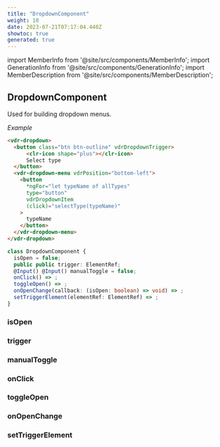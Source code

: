 ```yaml
---
title: "DropdownComponent"
weight: 10
date: 2023-07-21T07:17:04.440Z
showtoc: true
generated: true
---
```

<!-- This file was generated from the Vendure source. Do not modify. Instead, re-run the "docs:build" script -->
import MemberInfo from '@site/src/components/MemberInfo';
import GenerationInfo from '@site/src/components/GenerationInfo';
import MemberDescription from '@site/src/components/MemberDescription';


## DropdownComponent

<GenerationInfo sourceFile="packages/admin-ui/src/lib/core/src/shared/components/dropdown/dropdown.component.ts" sourceLine="28" packageName="@vendure/admin-ui" />

Used for building dropdown menus.

*Example*

```HTML
<vdr-dropdown>
  <button class="btn btn-outline" vdrDropdownTrigger>
      <clr-icon shape="plus"></clr-icon>
      Select type
  </button>
  <vdr-dropdown-menu vdrPosition="bottom-left">
    <button
      *ngFor="let typeName of allTypes"
      type="button"
      vdrDropdownItem
      (click)="selectType(typeName)"
    >
      typeName
    </button>
  </vdr-dropdown-menu>
</vdr-dropdown>
```

```ts title="Signature"
class DropdownComponent {
  isOpen = false;
  public public trigger: ElementRef;
  @Input() @Input() manualToggle = false;
  onClick() => ;
  toggleOpen() => ;
  onOpenChange(callback: (isOpen: boolean) => void) => ;
  setTriggerElement(elementRef: ElementRef) => ;
}
```

<div className="members-wrapper">

### isOpen

<MemberInfo kind="property" type=""   />


### trigger

<MemberInfo kind="property" type="ElementRef"   />


### manualToggle

<MemberInfo kind="property" type=""   />


### onClick

<MemberInfo kind="method" type="() => "   />


### toggleOpen

<MemberInfo kind="method" type="() => "   />


### onOpenChange

<MemberInfo kind="method" type="(callback: (isOpen: boolean) =&#62; void) => "   />


### setTriggerElement

<MemberInfo kind="method" type="(elementRef: ElementRef) => "   />




</div>
